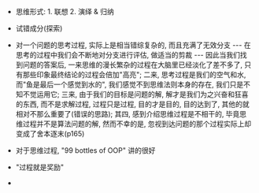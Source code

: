 + 思维形式: 1. 联想 2. 演绎 & 归纳
+ 试错成分(探索)

+ 对一个问题的思考过程, 实际上是相当错综复杂的, 而且充满了无效分支 --- 在思考的过程中我们会不断地对分支进行评估, 做适当的剪裁 --- 因此当我们找到问题的答案后, 一来思维的漫长繁杂的过程在大脑里已经淡化了差不多了, 只有那些印象最终结论的过程会倍加"高亮"; 二来, 思考过程是我们的空气和水, 而"鱼是最后一个感觉到水的", 我们感觉不到思维法则本身的存在, 我们只是不知不觉运用它; 三来, 由于我们的目标是问题的解, 解才是我们为之兴奋和狂喜的东西, 而不是求解过程, 过程只是过程, 目的才是目的, 目的达到了, 其他的就相对不那么重要了(错误的思路); 其四, 感到介绍思维过程是不相干的, 毕竟思维过程并不是算法问题的解, 然而不幸的是, 忽视到达问题的那个过程实际上却变成了舍本逐末(p165)

+ 对于思维过程, "99 bottles of OOP" 讲的很好

+ "过程就是奖励"

+ 

